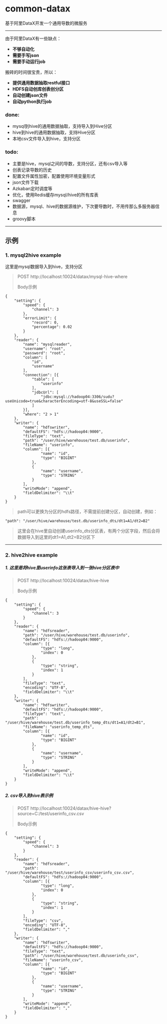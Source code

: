 # common-datax
基于阿里DataX开发一个通用导数的微服务

---

由于阿里DataX有一些缺点：
- **不够自动化**
- **需要手写json**
- **需要手动运行job**

搬砖的时间很宝贵，所以：
- **提供通用数据抽取restful接口**
- **HDFS自动创库创表创分区**
- **自动创建json文件**
- **自动python执行job**

### done:
- mysql到hive的通用数据抽取，支持导入到Hive分区
- hive到hive的通用数据抽取，支持Hive分区
- 本地csv文件导入到hive，支持分区

### todo:
- 主要是hive，mysql之间的导数，支持分区，还有csv导入等
- 创表记录导数的历史
- 配置文件属性加密，配置使用环境变量形式
- json文件下载
- Azkaban定时调度等
- 优化，使用Redis缓存mysql/hive的所有库表
- swagger
- 数据源，mysql、hive的数据源维护，下次要导数时，不用传那么多服务器信息
- groovy脚本
---

## 示例
### 1. mysql2hive example
这里是mysql数据导入到hive，支持分区
>
> POST http://localhost:10024/datax/mysql-hive-where 
> 
> Body示例

```
{
	"setting": {
		"speed": {
			"channel": 3
		},
		"errorLimit": {
			"record": 0,
			"percentage": 0.02
		}
	},
	"reader": {
		"name": "mysqlreader",
		"username": "root",
		"password": "root",
		"column": [
			"id",
			"username"
		],
		"connection": [{
			"table": [
				"userinfo"
			],
			"jdbcUrl": [
				"jdbc:mysql://hadoop04:3306/sudu?useUnicode=true&characterEncoding=utf-8&useSSL=false"
			]
		}],
		"where": "2 > 1"
	},
	"writer": {
		"name": "hdfswriter",
		"defaultFS": "hdfs://hadoop04:9000",
		"fileType": "text",
		"path": "/user/hive/warehouse/test.db/userinfo",
		"fileName": "userinfo",
		"column": [{
				"name": "id",
				"type": "BIGINT"
			},
			{
				"name": "username",
				"type": "STRING"
			}
		],
		"writeMode": "append",
		"fieldDelimiter": "\\t"
	}
}
```
> path可以更换为分区的hdfs路径，不需提前创建分区，自动创建，例如：

```
"path": "/user/hive/warehouse/test.db/userinfo_dts/dt1=A1/dt2=B2"
```
> 这里会在hive里自动创建userinfo_dts分区表，有两个分区字段，然后会将数据导入到这里的dt1=A1,dt2=B2分区下
---

### 2. hive2hive example
##### 1. 这里是将hive里userinfo这张表导入到一张hive分区表中
> POST http://localhost:10024/datax/hive-hive
> 
> Body示例
```
{
	"setting": {
		"speed": {
			"channel": 3
		}
	},
	"reader": {
		"name": "hdfsreader",
		"path": "/user/hive/warehouse/test.db/userinfo",
		"defaultFS": "hdfs://hadoop04:9000",
		"column": [{
				"type": "long",
				"index": 0
			},
			{
				"type": "string",
				"index": 1
			}
		],
		"fileType": "text",
		"encoding": "UTF-8",
		"fieldDelimiter": "\\t"
	},
	"writer": {
		"name": "hdfswriter",
		"defaultFS": "hdfs://hadoop04:9000",
		"fileType": "text",
		"path": "/user/hive/warehouse/test.db/userinfo_temp_dts/dt1=A1/dt2=B1",
		"fileName": "userinfo_temp_dts",
		"column": [{
				"name": "id",
				"type": "BIGINT"
			},
			{
				"name": "username",
				"type": "STRING"
			}
		],
		"writeMode": "append",
		"fieldDelimiter": "\\t"
	}
}
```
##### 2. csv导入到hive表示例
> POST http://localhost:10024/datax/hive-hive?source=C:/test/userinfo_csv.csv
>
> Body示例

```
{
	"setting": {
		"speed": {
			"channel": 3
		}
	},
	"reader": {
		"name": "hdfsreader",
		"path": "/user/hive/warehouse/test/userinfo_csv/userinfo_csv.csv",
		"defaultFS": "hdfs://hadoop04:9000",
		"column": [{
				"type": "long",
				"index": 0
			},
			{
				"type": "string",
				"index": 1
			}
		],
		"fileType": "csv",
		"encoding": "UTF-8",
		"fieldDelimiter": ","
	},
	"writer": {
		"name": "hdfswriter",
		"defaultFS": "hdfs://hadoop04:9000",
		"fileType": "text",
		"path": "/user/hive/warehouse/test.db/userinfo_csv",
		"fileName": "userinfo_csv",
		"column": [{
				"name": "id",
				"type": "BIGINT"
			},
			{
				"name": "username",
				"type": "STRING"
			}
		],
		"writeMode": "append",
		"fieldDelimiter": ","
	}
}
```

